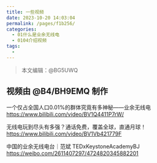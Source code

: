 ```yaml
---
title: 一些视频
date: 2023-10-20 14:03:04
permalink: /pages/f1b256/
categories:
  - 01什么是业余无线电
  - 0104介绍视频
tags:
  - 
---
```

> 本文编辑：@BG5UWQ  

## 视频由 @B4/BH9EMQ 制作

一个仅占全国人口0.01%的群体究竟有多神秘——业余无线电  
https://www.bilibili.com/video/BV1Q4411P7rW/

无线电玩到尽头有多强？通话免费，覆盖全球，直通月球！  
https://www.bilibili.com/video/BV1Vb421779F 

中国的业余无线电台｜范斌 TEDxKeystoneAcademyBJ  
https://weibo.com/2611407297/4724820345882201

